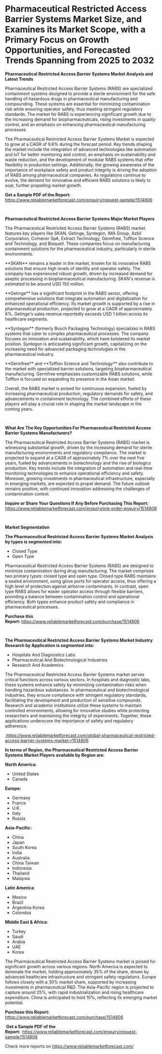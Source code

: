 <p><h1>Pharmaceutical Restricted Access Barrier Systems Market Size, and Examines its Market Scope, with a Primary Focus on Growth Opportunities, and Forecasted Trends Spanning from 2025 to 2032</h1></p><p><strong>Pharmaceutical Restricted Access Barrier Systems Market Analysis and Latest Trends</strong></p>
<p><p>Pharmaceutical Restricted Access Barrier Systems (RABS) are specialized containment systems designed to provide a sterile environment for the safe handling of hazardous drugs in pharmaceutical manufacturing and compounding. These systems are essential for minimizing contamination risk while ensuring operator safety, thus meeting stringent regulatory standards. The market for RABS is experiencing significant growth due to the increasing demand for biopharmaceuticals, rising investments in quality control, and an emphasis on enhancing pharmaceutical manufacturing processes. </p><p>The Pharmaceutical Restricted Access Barrier Systems Market is expected to grow at a CAGR of 9.6% during the forecast period. Key trends shaping the market include the integration of advanced technologies like automation and IoT for better monitoring and control, an emphasis on sustainability and waste reduction, and the development of modular RABS systems that offer flexibility in production settings. Additionally, the growing awareness of the importance of workplace safety and product integrity is driving the adoption of RABS among pharmaceutical companies. As regulations continue to evolve, the demand for innovative and efficient RABS solutions is likely to soar, further propelling market growth.</p></p>
<p><strong>Get a Sample PDF of the Report:&nbsp;</strong> <a href="https://www.reliablemarketforecast.com/enquiry/request-sample/1514806?utm_campaign=2447&utm_medium=2&utm_source=Github&utm_content=ia&utm_term=29032025&utm_id=pharmaceutical-restricted-access-barrier-systems">https://www.reliablemarketforecast.com/enquiry/request-sample/1514806</a></p>
<p>&nbsp;</p>
<p><strong>Pharmaceutical Restricted Access Barrier Systems Major Market Players</strong></p>
<p><p>The Pharmaceutical Restricted Access Barrier Systems (RABS) market features key players like SKAN, Getinge, Syntegon, IMA Group, Azbil Corporation, Comecer SpA, Extract Technology, Germfree, Tofflon Science and Technology, and Bioquell. These companies focus on manufacturing containment solutions for the pharmaceutical industry, particularly in sterile environments.</p><p>**SKAN** remains a leader in the market, known for its innovative RABS solutions that ensure high levels of sterility and operator safety. The company has experienced robust growth, driven by increased demand for aseptic processing in biopharmaceutical manufacturing. SKAN's revenue is estimated to be around USD 150 million.</p><p>**Getinge** has a significant footprint in the RABS sector, offering comprehensive solutions that integrate automation and digitalization for enhanced operational efficiency. Its market growth is supported by a rise in pharmaceutical production, projected to grow at a CAGR of approximately 6%. Getinge's sales revenue reportedly exceeds USD 1 billion across its healthcare segments.</p><p>**Syntegon** (formerly Bosch Packaging Technology) specializes in RABS systems that cater to complex pharmaceutical processes. The company focuses on innovation and sustainability, which have bolstered its market position. Syntegon is anticipating significant growth, capitalizing on the increasing need for advanced packaging technologies in the pharmaceutical industry.</p><p>**Germfree** and **Tofflon Science and Technology** also contribute to the market with specialized barrier solutions, targeting biopharmaceutical manufacturing. Germfree emphasizes customizable RABS solutions, while Tofflon is focused on expanding its presence in the Asian market.</p><p>Overall, the RABS market is poised for continuous expansion, fueled by increasing pharmaceutical production, regulatory demands for safety, and advancements in containment technology. The combined efforts of these players will play a crucial role in shaping the market landscape in the coming years.</p></p>
<p>&nbsp;</p>
<p><strong>What Are The Key Opportunities For Pharmaceutical Restricted Access Barrier Systems Manufacturers?</strong></p>
<p><p>The Pharmaceutical Restricted Access Barrier Systems (RABS) market is witnessing substantial growth, driven by the increasing demand for sterile manufacturing environments and regulatory compliance. The market is projected to expand at a CAGR of approximately 7% over the next five years, fueled by advancements in biotechnology and the rise of biologics production. Key trends include the integration of automation and real-time monitoring technologies to enhance operational efficiency and safety. Moreover, growing investments in pharmaceutical infrastructure, especially in emerging markets, are expected to propel demand. The future outlook remains positive, with continued innovation addressing the challenges of contamination control.</p></p>
<p><strong>Inquire or Share Your Questions If Any Before Purchasing This Report:</strong> <a href="https://www.reliablemarketforecast.com/enquiry/pre-order-enquiry/1514806?utm_campaign=2447&utm_medium=2&utm_source=Github&utm_content=ia&utm_term=29032025&utm_id=pharmaceutical-restricted-access-barrier-systems">https://www.reliablemarketforecast.com/enquiry/pre-order-enquiry/1514806</a></p>
<p>&nbsp;</p>
<p><strong>Market Segmentation</strong></p>
<p><strong>The Pharmaceutical Restricted Access Barrier Systems Market Analysis by types is segmented into:</strong></p>
<p><ul><li>Closed Type</li><li>Open Type</li></ul></p>
<p><p>Pharmaceutical Restricted Access Barrier Systems (RABS) are designed to minimize contamination during drug manufacturing. The market comprises two primary types: closed type and open type. Closed type RABS maintains a sealed environment, using glove ports for operator access, thus offering a high level of protection against airborne contaminants. In contrast, open type RABS allows for easier operator access through flexible barriers, providing a balance between contamination control and operational efficiency. Both types enhance product safety and compliance in pharmaceutical processes.</p></p>
<p><strong>Purchase this Report:&nbsp;</strong><a href="https://www.reliablemarketforecast.com/purchase/1514806?utm_campaign=2447&utm_medium=2&utm_source=Github&utm_content=ia&utm_term=29032025&utm_id=pharmaceutical-restricted-access-barrier-systems">https://www.reliablemarketforecast.com/purchase/1514806</a></p>
<p>&nbsp;</p>
<p><strong>The Pharmaceutical Restricted Access Barrier Systems Market Industry Research by Application is segmented into:</strong></p>
<p><ul><li>Hospitals And Diagnostics Labs</li><li>Pharmaceutical And Biotechnological Industries</li><li>Research And Academics</li></ul></p>
<p><p>The Pharmaceutical Restricted Access Barrier Systems market serves critical functions across various sectors. In hospitals and diagnostic labs, these systems enhance safety by minimizing contamination risks when handling hazardous substances. In pharmaceutical and biotechnological industries, they ensure compliance with stringent regulatory standards, facilitating the development and production of sensitive compounds. Research and academic institutions utilize these systems to maintain controlled environments, allowing for innovative studies while protecting researchers and maintaining the integrity of experiments. Together, these applications underscore the importance of safety and regulatory adherence.</p></p>
<p><a href="https://www.reliablemarketforecast.com/global-pharmaceutical-restricted-access-barrier-systems-market-r1514806?utm_campaign=2447&utm_medium=2&utm_source=Github&utm_content=ia&utm_term=29032025&utm_id=pharmaceutical-restricted-access-barrier-systems">&nbsp;https://www.reliablemarketforecast.com/global-pharmaceutical-restricted-access-barrier-systems-market-r1514806</a></p>
<p><strong>In terms of Region, the Pharmaceutical Restricted Access Barrier Systems Market Players available by Region are:</strong></p>
<p>
    <p> <strong> North America: </strong>
        <ul>
            <li>United States</li>
            <li>Canada</li>
        </ul>
        </p> 
    <p> <strong> Europe: </strong>
        <ul>
            <li>Germany</li>
            <li>France</li>
            <li>U.K.</li>
            <li>Italy</li>
            <li>Russia</li>
        </ul>
        </p> 
    <p> <strong> Asia-Pacific: </strong>
        <ul>
            <li>China</li>
            <li>Japan</li>
            <li>South Korea</li>
            <li>India</li>
            <li>Australia</li>
            <li>China Taiwan</li>
            <li>Indonesia</li>
            <li>Thailand</li>
            <li>Malaysia</li>
        </ul>
        </p> 
    <p> <strong> Latin America: </strong>
        <ul>
            <li>Mexico</li>
            <li>Brazil</li>
            <li>Argentina Korea</li>
            <li>Colombia</li>
        </ul>
        </p> 
    <p> <strong> Middle East & Africa: </strong>
        <ul>
            <li>Turkey</li>
            <li>Saudi</li>
            <li>Arabia</li>
            <li>UAE</li>
            <li>Korea</li>
        </ul>
    </p>
    </p>
<p><p>The Pharmaceutical Restricted Access Barrier Systems market is poised for significant growth across various regions. North America is expected to dominate the market, holding approximately 35% of the share, driven by advanced healthcare infrastructure and stringent safety regulations. Europe follows closely with a 30% market share, supported by increasing investments in pharmaceutical R&D. The Asia-Pacific region is projected to capture around 25%, with rapid industrialization and rising healthcare expenditure. China is anticipated to hold 10%, reflecting its emerging market potential.</p></p>
<p><strong>Purchase this Report: </strong><a href="https://www.reliablemarketforecast.com/purchase/1514806?utm_campaign=2447&utm_medium=2&utm_source=Github&utm_content=ia&utm_term=29032025&utm_id=pharmaceutical-restricted-access-barrier-systems">https://www.reliablemarketforecast.com/purchase/1514806</a></p>
<p>&nbsp;<strong>Get a Sample PDF of the Report:&nbsp;&nbsp;</strong><a href="https://www.reliablemarketforecast.com/enquiry/request-sample/1514806?utm_campaign=2447&utm_medium=2&utm_source=Github&utm_content=ia&utm_term=29032025&utm_id=pharmaceutical-restricted-access-barrier-systems">https://www.reliablemarketforecast.com/enquiry/request-sample/1514806</a></p>
<p><strong></strong></p>
<p>Check more reports on <a href="https://www.reliablemarketforecast.com/?utm_campaign=2447&utm_medium=2&utm_source=Github&utm_content=ia&utm_term=29032025&utm_id=pharmaceutical-restricted-access-barrier-systems">https://www.reliablemarketforecast.com/</a></p>